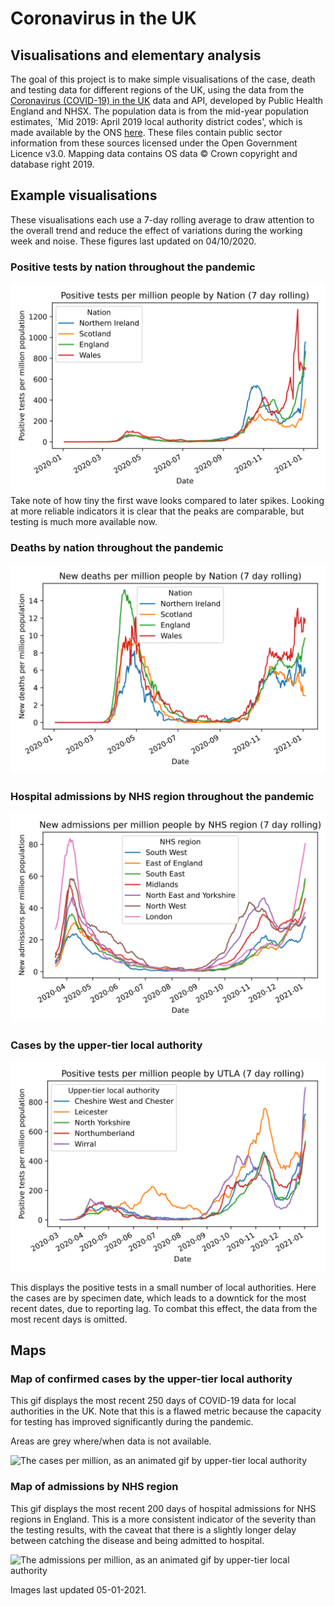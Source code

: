 # Coronavirus in the UK

## Visualisations and elementary analysis
The goal of this project is to make simple visualisations of the case, death and testing data for different regions of the UK, using the data from the [Coronavirus (COVID-19) in the UK](https://coronavirus.data.gov.uk/developers-guide) data and API, developed by Public Health England and NHSX. 
The population data is from the mid-year population estimates, `Mid 2019: April 2019 local authority district codes', which is made available by the ONS [here](https://www.ons.gov.uk/peoplepopulationandcommunity/populationandmigration/populationestimates/datasets/populationestimatesforukenglandandwalesscotlandandnorthernireland).
These files contain public sector information from these sources licensed under the Open Government Licence v3.0.
Mapping data contains OS data © Crown copyright and database right 2019.

## Example visualisations
These visualisations each use a 7-day rolling average to draw attention to the overall trend and reduce the effect of variations during the working week and noise.
These figures last updated on 04/10/2020.

### Positive tests by nation throughout the pandemic
![Case rate by nation in the UK](img/nation_cases.svg)
Take note of how tiny the first wave looks compared to later spikes. Looking at more reliable indicators it is clear that the peaks are comparable, but testing is much more available now.

### Deaths by nation throughout the pandemic
![Death rate by nation in the UK](img/nation_deaths.svg)

### Hospital admissions by NHS region throughout the pandemic
![Admission rate by region in the UK](img/nhs_admissions.svg)

### Cases by the upper-tier local authority
![Case rate by nation in the UK](img/utla_cases.svg)

This displays the positive tests in a small number of local authorities. Here the cases are by specimen date, which leads to a downtick for the most recent dates, due to reporting lag. To combat this effect, the data from the most recent days is omitted.

## Maps
### Map of confirmed cases by the upper-tier local authority
This gif displays the most recent 250 days of COVID-19 data for local authorities in the UK. Note that this is a flawed metric because the capacity for testing has improved significantly during the pandemic.

Areas are grey where/when data is not available.

<img src="img/map_gif_utla_newCases.gif" alt="The cases per million, as an animated gif by upper-tier local authority" width=500>


### Map of admissions by NHS region
This gif displays the most recent 200 days of hospital admissions for NHS regions in England. This is a more consistent indicator of the severity than the testing results, with the caveat that there is a slightly longer delay between catching the disease and being admitted to hospital.

<img src="img/map_gif_nhsRegion_newAdmissions.gif" alt="The admissions per million, as an animated gif by upper-tier local authority" width=500>

Images last updated 05-01-2021.
